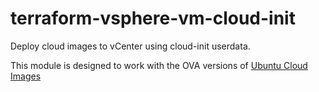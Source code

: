 # terraform-vsphere-vm-cloud-init

Deploy cloud images to vCenter using cloud-init userdata.

This module is designed to work with the OVA versions of [Ubuntu Cloud Images](https://cloud-images.ubuntu.com/)